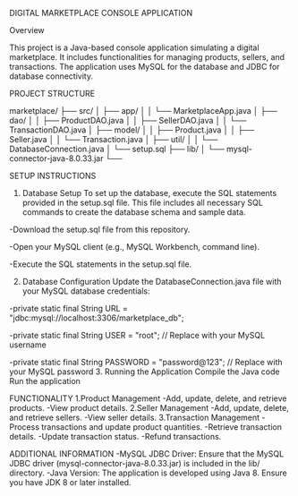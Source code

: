 DIGITAL MARKETPLACE CONSOLE APPLICATION

Overview

This project is a Java-based console application simulating a digital marketplace. It includes functionalities for managing products, sellers, and transactions. The application uses MySQL for the database and JDBC for database connectivity.

PROJECT STRUCTURE

marketplace/
├── src/
│   ├── app/
│   │   └── MarketplaceApp.java
│   ├── dao/
│   │   ├── ProductDAO.java
│   │   ├── SellerDAO.java
│   │   └── TransactionDAO.java
│   ├── model/
│   │   ├── Product.java
│   │   ├── Seller.java
│   │   └── Transaction.java
│   ├── util/
│   │   └── DatabaseConnection.java
│   └── setup.sql
├── lib/
│   └── mysql-connector-java-8.0.33.jar
└── 

SETUP INSTRUCTIONS
1. Database Setup
To set up the database, execute the SQL statements provided in the setup.sql file. This file includes all necessary SQL commands to create the database schema and sample data.

-Download the setup.sql file from this repository.

-Open your MySQL client (e.g., MySQL Workbench, command line).

-Execute the SQL statements in the setup.sql file.

2. Database Configuration
Update the DatabaseConnection.java file with your MySQL database credentials:

-private static final String URL = "jdbc:mysql://localhost:3306/marketplace_db";

-private static final String USER = "root"; // Replace with your MySQL username

-private static final String PASSWORD = "password@123"; // Replace with your MySQL password
3. Running the Application
Compile the Java code
Run the application

FUNCTIONALITY
1.Product Management
-Add, update, delete, and retrieve products.
-View product details.
2.Seller Management
-Add, update, delete, and retrieve sellers.
-View seller details.
3.Transaction Management
-Process transactions and update product quantities.
-Retrieve transaction details.
-Update transaction status.
-Refund transactions.

ADDITIONAL INFORMATION
-MySQL JDBC Driver: Ensure that the MySQL JDBC driver (mysql-connector-java-8.0.33.jar) is included in the lib/ directory.
-Java Version: The application is developed using Java 8. Ensure you have JDK 8 or later installed.

